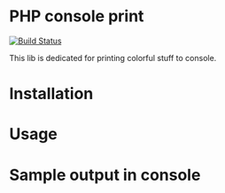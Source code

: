 # PHP console print 
[![Build Status](https://travis-ci.org/rolandsusans/php-console-print-lib.svg?branch=master)](https://travis-ci.org/rolandsusans/php-console-print-lib)

This lib is dedicated for printing colorful stuff to console. 

# Installation

# Usage

# Sample output in console